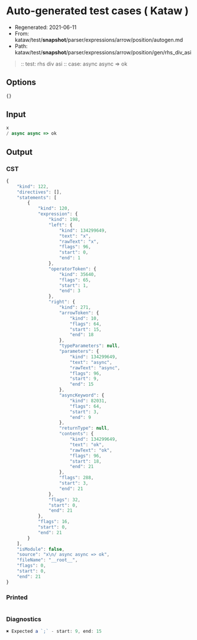 # Auto-generated test cases ( Kataw )
- Regenerated: 2021-06-11
- From: kataw/test/__snapshot__/parser/expressions/arrow/position/autogen.md
- Path: kataw/test/__snapshot__/parser/expressions/arrow/position/gen/rhs_div_asi
> :: test: rhs div asi
> :: case: async async => ok
## Options

`````js
{}
`````
## Input

`````js
x
/ async async => ok
`````
## Output

### CST

```javascript
{
    "kind": 122,
    "directives": [],
    "statements": [
        {
            "kind": 120,
            "expression": {
                "kind": 198,
                "left": {
                    "kind": 134299649,
                    "text": "x",
                    "rawText": "x",
                    "flags": 96,
                    "start": 0,
                    "end": 1
                },
                "operatorToken": {
                    "kind": 35640,
                    "flags": 65,
                    "start": 1,
                    "end": 3
                },
                "right": {
                    "kind": 271,
                    "arrowToken": {
                        "kind": 10,
                        "flags": 64,
                        "start": 15,
                        "end": 18
                    },
                    "typeParameters": null,
                    "parameters": {
                        "kind": 134299649,
                        "text": "async",
                        "rawText": "async",
                        "flags": 96,
                        "start": 9,
                        "end": 15
                    },
                    "asyncKeyword": {
                        "kind": 82031,
                        "flags": 64,
                        "start": 3,
                        "end": 9
                    },
                    "returnType": null,
                    "contents": {
                        "kind": 134299649,
                        "text": "ok",
                        "rawText": "ok",
                        "flags": 96,
                        "start": 18,
                        "end": 21
                    },
                    "flags": 288,
                    "start": 3,
                    "end": 21
                },
                "flags": 32,
                "start": 0,
                "end": 21
            },
            "flags": 16,
            "start": 0,
            "end": 21
        }
    ],
    "isModule": false,
    "source": "x\n/ async async => ok",
    "fileName": "__root__",
    "flags": 0,
    "start": 0,
    "end": 21
}
```

### Printed

```javascript

```

### Diagnostics

```javascript
✖ Expected a `;` - start: 9, end: 15

```


